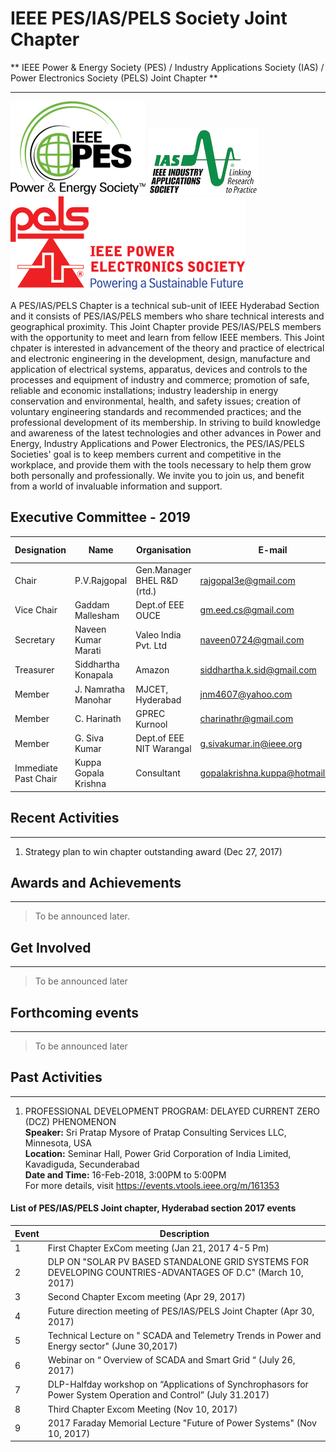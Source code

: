 # IEEE PES/IAS/PELS Society Joint Chapter
** IEEE Power & Energy Society (PES) / Industry Applications Society (IAS) / Power Electronics Society (PELS) Joint Chapter **

---

![PES](/user/img/logos/pes-logo.png)
![IAS](/user/img/logos/ias-logo.png)
![PELS](/user/img/logos/pels-logo.png)

A PES/IAS/PELS Chapter is a technical sub-unit of IEEE Hyderabad Section and it consists of PES/IAS/PELS members who share technical interests and geographical proximity.  This Joint Chapter provide PES/IAS/PELS members with the opportunity to meet and learn from fellow IEEE members. This Joint chpater is interested in advancement of the theory and practice of electrical and electronic engineering in the development, design, manufacture and application of electrical systems, apparatus, devices and controls to the processes and equipment of industry and commerce; promotion of safe, reliable and economic installations; industry leadership in energy conservation and environmental, health, and safety issues; creation of voluntary engineering standards and recommended practices; and the professional development of its membership. In striving to build knowledge and awareness of the latest technologies and other advances in Power and Energy, Industry Applications  and Power Electronics, the PES/IAS/PELS Societies' goal is to keep members current and competitive in the workplace, and provide them with the tools necessary to help them grow both personally and professionally.  We invite you to join us, and benefit from a world of invaluable information and support.

## Executive Committee - 2019

| Designation          | Name                 | Organisation                | E-mail                          | Membership No |
| -------------------- | -------------------- | --------------------------- | ------------------------------- | ------------- |
| Chair                | P.V.Rajgopal         | Gen.Manager BHEL R&D (rtd.) | rajgopal3e@gmail.com            | SM 90447214   |
| Vice Chair           | Gaddam Mallesham     | Dept.of EEE  OUCE           | gm.eed.cs@gmail.com             | M 94405316    |
| Secretary            | Naveen Kumar Marati  | Valeo India Pvt. Ltd        | naveen0724@gmail.com            | M 92359565    |
| Treasurer            | Siddhartha Konapala  | Amazon                      | siddhartha.k.sid@gmail.com      | M 93163905    |
| Member               | J. Namratha Manohar  | MJCET, Hyderabad            | jnm4607@yahoo.com               | M 94411592    |
| Member               | C. Harinath          | GPREC Kurnool               | charinathr@gmail.com            | SM 92368254   |
| Member               | G. Siva Kumar        | Dept.of EEE  NIT Warangal   | g.sivakumar.in@ieee.org         | SM 90534984   |
| Immediate Past Chair | Kuppa Gopala Krishna | Consultant                  | gopalakrishna.kuppa@hotmail.com | M 80168118    |

## Recent Activities
---

1. Strategy plan to win chapter outstanding award (Dec 27, 2017)

## Awards and Achievements
---

> To be announced later.

## Get Involved
---

> To be announced later

## Forthcoming events
---

> To be announced later

## Past Activities
---
1. PROFESSIONAL DEVELOPMENT PROGRAM: DELAYED CURRENT ZERO (DCZ) PHENOMENON  
   **Speaker:** Sri Pratap Mysore of Pratap Consulting Services LLC, Minnesota, USA  
   **Location:** Seminar Hall, Power Grid Corporation of India Limited, Kavadiguda, Secunderabad    
   **Date and Time:** 16-Feb-2018, 3:00PM to 5:00PM   
   For more details, visit <https://events.vtools.ieee.org/m/161353>

#### List of PES/IAS/PELS Joint chapter, Hyderabad section 2017 events
| Event | Description                                                                                                      |
| ----- | ---------------------------------------------------------------------------------------------------------------- |
| 1     | First Chapter ExCom meeting (Jan 21, 2017 4-5 Pm)                                                                |
| 2     | DLP ON "SOLAR PV BASED STANDALONE GRID SYSTEMS FOR DEVELOPING COUNTRIES-ADVANTAGES OF D.C" (March 10, 2017)      |
| 3     | Second Chapter Excom meeting (Apr 29, 2017)                                                                      |
| 4     | Future direction meeting of PES/IAS/PELS Joint Chapter (Apr 30, 2017)                                            |
| 5     | Technical Lecture on " SCADA and Telemetry Trends in Power and Energy sector" (June 30,2017)                     |
| 6     | Webinar on “ Overview of SCADA and Smart Grid “ (July 26, 2017)                                                |
| 7     | DLP-Halfday workshop on “Applications of Synchrophasors for Power System Operation and Control” (July 31.2017) |
| 8     | Third Chapter Excom Meeting (Nov 10, 2017)                                                                       |
| 9     | 2017 Faraday Memorial Lecture "Future of Power Systems"  (Nov 10, 2017)                                          |
